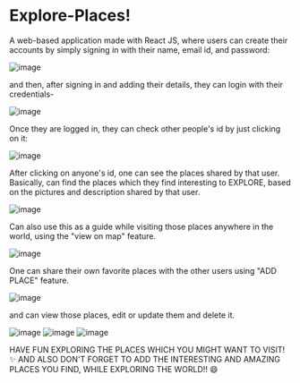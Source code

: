 # Explore-Places!
A web-based application made with React JS, where users can create their accounts by simply signing in with their name, email id, and password:

![image](https://user-images.githubusercontent.com/83454075/179263854-db8c6089-6060-4fa1-82a3-65b9a497c995.png)


and then, after signing in and adding their details, they can login with their credentials-

![image](https://user-images.githubusercontent.com/83454075/179264355-16413c71-db5b-4519-beef-c22422f9f15c.png)


Once they are logged in, they can check other people's id by just clicking on it:

![image](https://user-images.githubusercontent.com/83454075/179264559-fddc5e2e-d5d8-4b8d-89ae-88da0f44c4e8.png)


After clicking on anyone's id, one can see the places shared by that user. Basically, can find the places which they find interesting to EXPLORE, based on the pictures and description shared by that user.

![image](https://user-images.githubusercontent.com/83454075/179264862-69339d73-32e8-4785-b47a-88dd04d3659e.png)


Can also use this as a guide while visiting those places anywhere in the world, using the "view on map" feature. 

![image](https://user-images.githubusercontent.com/83454075/179265062-6351033d-211b-466e-a9fd-ef3f2e8329ae.png)


One can share their own favorite places with the other users using "ADD PLACE" feature. 

![image](https://user-images.githubusercontent.com/83454075/179265473-4941abc0-6f85-4c6a-8b9a-fe2cdbdc9dbe.png)


and can view those places, edit or update them and delete it.

![image](https://user-images.githubusercontent.com/83454075/179265716-476dff81-1ddd-43d7-a25a-2def0101904d.png)
![image](https://user-images.githubusercontent.com/83454075/179265832-1af870c0-91c6-423e-b2be-087d60b1f99a.png)
![image](https://user-images.githubusercontent.com/83454075/179265947-fcbb2d3c-9070-4217-8b0e-93fb376fef95.png)


HAVE FUN EXPLORING THE PLACES WHICH YOU MIGHT WANT TO VISIT! ✨
AND ALSO DON'T FORGET TO ADD THE INTERESTING AND AMAZING PLACES YOU FIND, WHILE EXPLORING THE WORLD!! 😄

